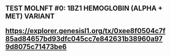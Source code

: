 <h2>TEST MOLNFT #0: 
1BZ1 HEMOGLOBIN (ALPHA + MET) VARIANT

https://explorer.genesisl1.org/tx/0xee8f0504c7f85ad84657bd93dfc045cc7e842631b38960a979d8075c71473be6
